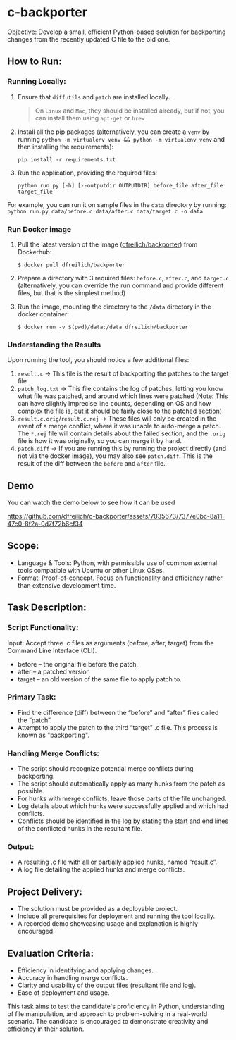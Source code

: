# c-backporter
Objective: Develop a small, efficient Python-based solution for backporting changes from the recently updated C file to the old one.

## How to Run:
### Running Locally: 

1. Ensure that `diffutils` and `patch` are installed locally. 
    > On `Linux` and `Mac`, they should be installed already, but if not, you can install them using `apt-get` or `brew`
2. Install all the pip packages (alternatively, you can create a `venv` by running `python -m virtualenv venv && python -m virtualenv venv` and then installing the requirements):

    `pip install -r requirements.txt`
3. Run the application, providing the required files:

    `python run.py [-h] [--outputdir OUTPUTDIR] before_file after_file target_file`

For example, you can run it on sample files in the `data` directory by running:
    `python run.py data/before.c data/after.c data/target.c -o data`

### Run Docker image
1. Pull the latest version of the image ([dfreilich/backporter](https://hub.docker.com/repository/docker/dfreilich/backporter/general)) from Dockerhub:

    `$ docker pull dfreilich/backporter`
2. Prepare a directory with 3 required files: `before.c`, `after.c`, and `target.c` (alternatively, you can override the run command and provide different files, but that is the simplest method)
3. Run the image, mounting the directory to the `/data` directory in the docker container:

    `$ docker run -v $(pwd)/data:/data dfreilich/backporter`

### Understanding the Results
Upon running the tool, you should notice a few additional files:
1. `result.c` &rarr; This file is the result of backporting the patches to the target file
2. `patch_log.txt` &rarr; This file contains the log of patches, letting you know what file was patched, and around which lines were patched (Note: This can have slightly imprecise line counts, depending on OS and how complex the file is, but it should be fairly close to the patched section)
3. `result.c.orig`/`result.c.rej` &rarr; These files will only be created in the event of a merge conflict, where it was unable to auto-merge a patch. The `*.rej` file will contain details about the failed section, and the `.orig` file is how it was originally, so you can merge it by hand.
4. `patch.diff` &rarr; If you are running this by running the project directly (and not via the docker image), you may also see `patch.diff`. This is the result of the diff between the `before` and `after` file.

## Demo
You can watch the demo below to see how it can be used

https://github.com/dfreilich/c-backporter/assets/7035673/7377e0bc-8a11-47c0-8f2a-0d7f72b6cf34

## Scope:
* Language & Tools: Python, with permissible use of common external tools compatible with Ubuntu or other Linux OSes.
* Format: Proof-of-concept. Focus on functionality and efficiency rather than extensive development time.

## Task Description:
### Script Functionality:
Input: Accept three .c files as arguments (before, after, target) from the Command Line Interface (CLI). 
* before – the original file before the patch,
* after – a patched version
* target – an old version of the same file to apply patch to.

### Primary Task:
* Find the difference (diff) between the “before” and “after” files called the “patch”.
* Attempt to apply the patch to the third “target” .c file. This process is known as "backporting".

### Handling Merge Conflicts:
* The script should recognize potential merge conflicts during backporting.
* The script should automatically apply as many hunks from the patch as possible.
* For hunks with merge conflicts, leave those parts of the file unchanged.
* Log details about which hunks were successfully applied and which had conflicts.
* Conflicts should be identified in the log by stating the start and end lines of the conflicted hunks in the resultant file.

### Output:

* A resulting .c file with all or partially applied hunks, named “result.c”.
* A log file detailing the applied hunks and merge conflicts.

## Project Delivery:

* The solution must be provided as a deployable project.
* Include all prerequisites for deployment and running the tool locally.
* A recorded demo showcasing usage and explanation is highly encouraged.

## Evaluation Criteria:
* Efficiency in identifying and applying changes.
* Accuracy in handling merge conflicts.
* Clarity and usability of the output files (resultant file and log).
* Ease of deployment and usage.


This task aims to test the candidate's proficiency in Python, understanding of file manipulation, and approach to problem-solving in a real-world scenario. The candidate is encouraged to demonstrate creativity and efficiency in their solution.
